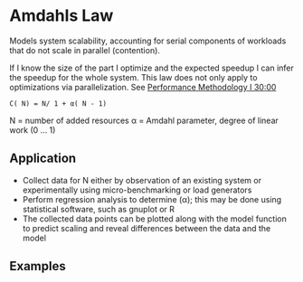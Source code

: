 Amdahls Law
===========

Models system scalability, accounting for serial components of workloads that do not scale in parallel (contention).

If I know the size of the part I optimize and the expected speedup I can infer the speedup for the whole system.
This law does not only apply to optimizations via parallelization. See [Performance Methodology I 30:00](https://youtu.be/Zw_z7pjis7k?t=1779)

```
C( N) = N/ 1 + α( N - 1)
```

N = number of added resources
α = Amdahl parameter, degree of linear work (0 ... 1)

## Application

 * Collect data for N either by observation of an existing system or experimentally using micro-benchmarking or load generators
 * Perform regression analysis to determine (α); this may be done using statistical software, such as gnuplot or R
 * The collected data points can be plotted along with the model function to predict scaling and reveal differences between the data and the model

## Examples


